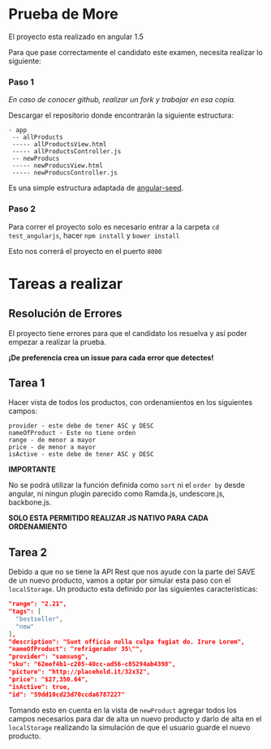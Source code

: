 # Prueba de More
El proyecto esta realizado en angular 1.5

Para que pase correctamente el candidato este examen, necesita realizar lo siguiente:

### Paso 1

*En caso de conocer github, realizar un fork y trabajar en esa copia.*
 
 Descargar el repositorio donde encontrarán la siguiente estructura:
 
```
- app
 -- allProducts
 ----- allProductsView.html
 ----- allProductsController.js
 -- newProducs
 ----- newProducsView.html
 ----- newProducsController.js
```

Es una simple estructura adaptada de [angular-seed](https://github.com/angular/angular-seed).

### Paso 2

Para correr el proyecto solo es necesario entrar a la carpeta  `cd test_angularjs`, hacer `npm install` y `bower install`

Esto nos correrá el proyecto en el puerto `8000`

# Tareas a realizar

## Resolución de Errores
El proyecto tiene errores para que el candidato los resuelva y así poder empezar a realizar la prueba.

__¡De preferencia crea un issue para cada error que detectes!__


## Tarea 1

Hacer vista de todos los productos, con ordenamientos en los siguientes campos:

```
provider - este debe de tener ASC y DESC
nameOfProduct - Este no tiene orden
range - de menor a mayor
price - de menor a mayor
isActive - este debe de tener ASC y DESC
```

__IMPORTANTE__

No se podrá utilizar la función definida como `sort` ni el `order by` desde angular, ni ningun plugin parecido como Ramda.js, undescore.js, backbone.js.

__SOLO ESTA PERMITIDO REALIZAR JS NATIVO PARA CADA ORDENAMIENTO__

## Tarea 2

Debido a que no se tiene la API Rest que nos ayude con la parte del SAVE de un nuevo producto, vamos a optar por simular esta paso con el `localStorage`.
Un producto esta definido por las siguientes caracteristicas:

```json
"range": "2.21",
"tags": [
  "bestseller",
  "new"
],
"description": "Sunt officia nulla culpa fugiat do. Irure Lorem",
"nameOfProduct": "refrigerador 35\"",
"provider": "samsung",
"sku": "62eef4b1-c205-40cc-ad56-c85294ab4398",
"picture": "http://placehold.it/32x32",
"price": "$27,350.64",
"isActive": true,
"id": "59dd10cd23d70ccda6787227"
```

Tomando esto en cuenta en la vista de `newProduct` agregar todos los campos necesarios para dar de alta un nuevo producto y darlo de alta en el `localStorage` realizando la simulación de que el usuario guarde el nuevo producto.